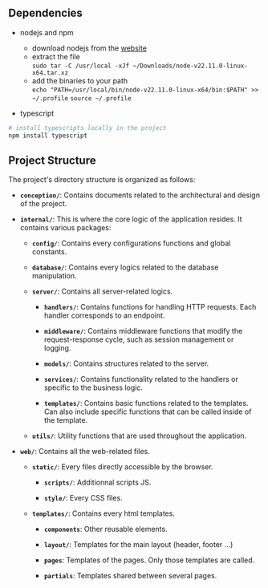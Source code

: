 ## Dependencies

- nodejs and npm
	- download nodejs from the [website](https://nodejs.org/en/download/prebuilt-binaries)
	- extract the file<br>
	`sudo tar -C /usr/local -xJf ~/Downloads/node-v22.11.0-linux-x64.tar.xz`
	- add the binaries to your path<br>
	`echo "PATH=/usr/local/bin/node-v22.11.0-linux-x64/bin:$PATH" >> ~/.profile`
	`source ~/.profile`

- typescript
```sh
# install typescripts locally in the project
npm install typescript
```

## Project Structure

The project's directory structure is organized as follows:

- **`conception/`**: Contains documents related to the architectural
		and design of the project.

- **`internal/`**: This is where the core logic of the application resides.
	It contains various packages:

	- **`config/`**: Contains every configurations functions
		and global constants.

	- **`database/`**: Contains every logics related to
		the database manipulation.

	- **`server/`**: Contains all server-related logics.

		- **`handlers/`**: Contains functions for handling HTTP requests.
			Each handler corresponds to an endpoint.

		- **`middleware/`**: Contains middleware functions that modify the
			request-response cycle, such as session management or logging.

		- **`models/`**: Contains structures related to the server.

		- **`services/`**: Contains functionality related to the handlers
			or specific to the business logic.

		- **`templates/`**: Contains basic functions related to the templates.
			Can also include specific functions that can be called inside of
			the template.

	- **`utils/`**: Utility functions that are used throughout the application.

- **`web/`**: Contains all the web-related files.

	- **`static/`**: Every files directly accessible by the browser.

		- **`scripts/`**: Additionnal scripts JS.

		- **`style/`**: Every CSS files.

	- **`templates/`**: Contains every html templates.

		- **`components`**: Other reusable elements.

		- **`layout/`**: Templates for the main layout (header, footer ...)

		- **`pages`**: Templates of the pages. Only those templates are called.

		- **`partials`**: Templates shared between several pages.

